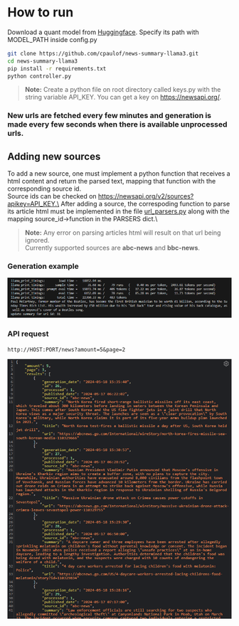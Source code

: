 # How to run

Download a quant model from [Huggingface](https://huggingface.co/bartowski/Meta-Llama-3-8B-Instruct-GGUF).
Specify its path with MODEL_PATH inside config.py

```bash
git clone https://github.com/cpaulof/news-summary-llama3.git
cd news-summary-llama3
pip install -r requirements.txt
python controller.py
```
> **Note:** Create a python file on root directory called keys.py with the string variable API_KEY. You can get a key on https://newsapi.org/.

### New urls are fetched every few minutes and generation is made every few seconds when there is available unprocessed urls.

## Adding new sources

To add a new source, one must implement a python function that receives a html content and return the parsed text, mapping that function with the corresponding source id.\
Source ids can be checked on https://newsapi.org/v2/sources?apikey=API_KEY.\
After adding a source, the correspoding function to parse its article html must be
implemented in the file [url_parsers.py](./url_parsers.py) along with the mapping source_id->function in the 
PARSERS dict.\

> **Note:** Any error on parsing articles html will result on that url being ignored.\
> Currently supported sources are **abc-news** and **bbc-news**.

### Generation example
![image](./docs/ex_generation.png)

### API request

```url 
http://HOST:PORT/news?amount=5&page=2
 ```

![image](./docs/ex_api_result.png)
